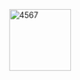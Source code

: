 <img width="111" alt="4567" src="https://github.com/anika123rmit/Assignment-2-final/assets/167979567/30f9f24e-7fc9-407f-bffa-18650233e47a">
